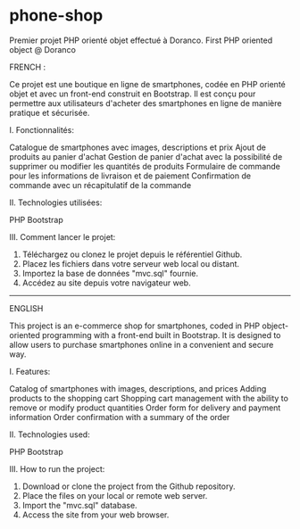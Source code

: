 # phone-shop
Premier projet PHP orienté objet effectué à Doranco.
First PHP oriented object @ Doranco

FRENCH :

Ce projet est une boutique en ligne de smartphones, codée en PHP orienté objet et avec un front-end construit en Bootstrap. Il est conçu pour permettre aux utilisateurs d'acheter des smartphones en ligne de manière pratique et sécurisée.

I. Fonctionnalités:

Catalogue de smartphones avec images, descriptions et prix
Ajout de produits au panier d'achat
Gestion de panier d'achat avec la possibilité de supprimer ou modifier les quantités de produits
Formulaire de commande pour les informations de livraison et de paiement
Confirmation de commande avec un récapitulatif de la commande

II. Technologies utilisées:

PHP
Bootstrap

III. Comment lancer le projet:

1. Téléchargez ou clonez le projet depuis le référentiel Github.
2. Placez les fichiers dans votre serveur web local ou distant.
3. Importez la base de données "mvc.sql" fournie.
4. Accédez au site depuis votre navigateur web.

----------------------------------------------------------------

ENGLISH

This project is an e-commerce shop for smartphones, coded in PHP object-oriented programming with a front-end built in Bootstrap. It is designed to allow users to purchase smartphones online in a convenient and secure way.

I. Features:

Catalog of smartphones with images, descriptions, and prices
Adding products to the shopping cart
Shopping cart management with the ability to remove or modify product quantities
Order form for delivery and payment information
Order confirmation with a summary of the order

II. Technologies used:

PHP
Bootstrap

III. How to run the project:

1. Download or clone the project from the Github repository.
2. Place the files on your local or remote web server.
3. Import the "mvc.sql" database.
4. Access the site from your web browser.
